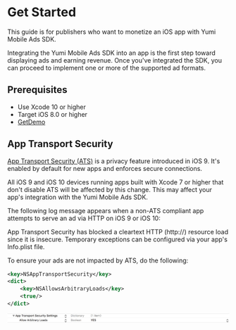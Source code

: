 # Get Started
This guide is for publishers who want to monetize an iOS app with Yumi Mobile Ads SDK. 

Integrating the Yumi Mobile Ads SDK into an app is the first step toward displaying ads and earning revenue. Once you've integrated the SDK, you can proceed to implement one or more of the supported ad formats.

## Prerequisites
- Use Xcode 10 or higher
- Target iOS 8.0 or higher
- [GetDemo](https://github.com/yumimobi/YumiMediationSDKDemo-iOS.git)

## App Transport Security
[App Transport Security (ATS)](https://developer.apple.com/library/archive/documentation/General/Reference/InfoPlistKeyReference/Articles/CocoaKeys.html) is a privacy feature introduced in iOS 9. It's enabled by default for new apps and enforces secure connections.

All iOS 9 and iOS 10 devices running apps built with Xcode 7 or higher that don't disable ATS will be affected by this change. This may affect your app's integration with the Yumi Mobile Ads SDK.

The following log message appears when a non-ATS compliant app attempts to serve an ad via HTTP on iOS 9 or iOS 10:

App Transport Security has blocked a cleartext HTTP (http://) resource load since it is insecure. Temporary exceptions can be configured via your app's Info.plist file.

To ensure your ads are not impacted by ATS, do the following:
```xml
<key>NSAppTransportSecurity</key>
<dict>
    <key>NSAllowsArbitraryLoads</key>
    <true/>
</dict>
```

![ats_exceptions](resources/ats_exceptions.png)

